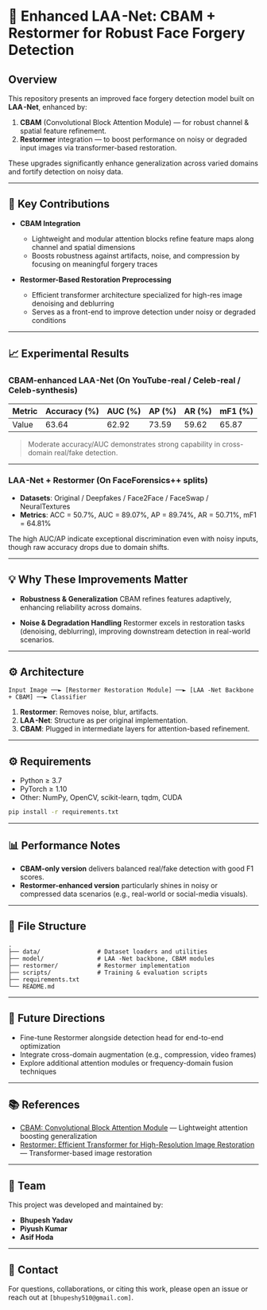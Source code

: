 # 🔬 Enhanced LAA -Net: CBAM + Restormer for Robust Face Forgery Detection

## Overview

This repository presents an improved face forgery detection model built on **LAA -Net**, enhanced by:

1. **CBAM** (Convolutional Block Attention Module) — for robust channel & spatial feature refinement.
2. **Restormer** integration — to boost performance on noisy or degraded input images via transformer-based restoration.

These upgrades significantly enhance generalization across varied domains and fortify detection on noisy data.

---

## 🚀 Key Contributions

* **CBAM Integration**

  * Lightweight and modular attention blocks refine feature maps along channel and spatial dimensions
  * Boosts robustness against artifacts, noise, and compression by focusing on meaningful forgery traces

* **Restormer-Based Restoration Preprocessing**

  * Efficient transformer architecture specialized for high-res image denoising and deblurring
  * Serves as a front-end to improve detection under noisy or degraded conditions

---

## 📈 Experimental Results

### CBAM-enhanced LAA -Net (On YouTube -real / Celeb -real / Celeb -synthesis)

| Metric | Accuracy (%) | AUC (%) | AP (%) | AR (%) | mF1 (%) |
| ------ | ------------ | ------- | ------ | ------ | ------- |
| Value  | 63.64        | 62.92   | 73.59  | 59.62  | 65.87   |

> Moderate accuracy/AUC demonstrates strong capability in cross-domain real/fake detection.

---

### LAA -Net + Restormer (On FaceForensics++ splits)

* **Datasets**: Original / Deepfakes / Face2Face / FaceSwap / NeuralTextures
* **Metrics**: ACC = 50.7%, AUC = 89.07%, AP = 89.74%, AR = 50.71%, mF1 = 64.81%

The high AUC/AP indicate exceptional discrimination even with noisy inputs, though raw accuracy drops due to domain shifts.

---

## 💡 Why These Improvements Matter

* **Robustness & Generalization**
  CBAM refines features adaptively, enhancing reliability across domains.

* **Noise & Degradation Handling**
  Restormer excels in restoration tasks (denoising, deblurring), improving downstream detection in real-world scenarios.

---

## ⚙️ Architecture

```
Input Image ──► [Restormer Restoration Module] ──► [LAA -Net Backbone + CBAM] ──► Classifier
```

1. **Restormer**: Removes noise, blur, artifacts.
2. **LAA -Net**: Structure as per original implementation.
3. **CBAM**: Plugged in intermediate layers for attention-based refinement.

---

## ⚙️ Requirements

* Python ≥ 3.7
* PyTorch ≥ 1.10
* Other: NumPy, OpenCV, scikit-learn, tqdm, CUDA

```bash
pip install -r requirements.txt
```


---

## 📊 Performance Notes

* **CBAM-only version** delivers balanced real/fake detection with good F1 scores.
* **Restormer-enhanced version** particularly shines in noisy or compressed data scenarios (e.g., real-world or social-media visuals).

---

## 🧰 File Structure

```
.
├── data/                # Dataset loaders and utilities
├── model/               # LAA -Net backbone, CBAM modules
├── restormer/           # Restormer implementation
├── scripts/             # Training & evaluation scripts
├── requirements.txt
└── README.md
```

---

## 🎯 Future Directions

* Fine-tune Restormer alongside detection head for end-to-end optimization
* Integrate cross-domain augmentation (e.g., compression, video frames)
* Explore additional attention modules or frequency-domain fusion techniques

---

## 📚 References

- [CBAM: Convolutional Block Attention Module](https://arxiv.org/abs/1807.06521) — Lightweight attention boosting generalization  
- [Restormer: Efficient Transformer for High-Resolution Image Restoration](https://arxiv.org/abs/2111.09881) — Transformer-based image restoration

---

## 👥 Team

This project was developed and maintained by:

- **Bhupesh Yadav**
- **Piyush Kumar**
- **Asif Hoda**


---

## 🔗 Contact

For questions, collaborations, or citing this work, please open an issue or reach out at `[bhupeshy510@gmail.com]`.
